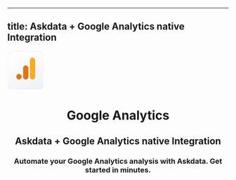 
  ---
  title: Askdata + Google Analytics native Integration
  ---

<img class="dataset_icon mx-auto d-block mb-4" width="82" height="88" src="/media/integrations/icons/google-analytics.png" alt="">
<h1 class="dataset_title" style="text-align: center;">Google Analytics</h1>
<h2 class="dataset_subtitle" style="text-align: center;">Askdata + Google Analytics native Integration</h2> 
<h3 class="dataset_description" style="text-align: center;">Automate your Google Analytics analysis with Askdata. Get started in minutes.</h3> 

  